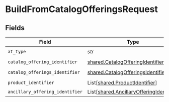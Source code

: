 # BuildFromCatalogOfferingsRequest


## Fields

| Field                                                                                          | Type                                                                                           | Required                                                                                       | Description                                                                                    | Example                                                                                        |
| ---------------------------------------------------------------------------------------------- | ---------------------------------------------------------------------------------------------- | ---------------------------------------------------------------------------------------------- | ---------------------------------------------------------------------------------------------- | ---------------------------------------------------------------------------------------------- |
| `at_type`                                                                                      | *str*                                                                                          | :heavy_check_mark:                                                                             | N/A                                                                                            | BuildFromCatalogOfferingsRequestAir                                                            |
| `catalog_offering_identifier`                                                                  | [shared.CatalogOfferingIdentifier](../../models/shared/catalogofferingidentifier.md)           | :heavy_check_mark:                                                                             | N/A                                                                                            |                                                                                                |
| `catalog_offerings_identifier`                                                                 | [shared.CatalogOfferingsIdentifier](../../models/shared/catalogofferingsidentifier.md)         | :heavy_check_mark:                                                                             | N/A                                                                                            |                                                                                                |
| `product_identifier`                                                                           | List[[shared.ProductIdentifier](../../models/shared/productidentifier.md)]                     | :heavy_check_mark:                                                                             | N/A                                                                                            | p1                                                                                             |
| `ancillary_offering_identifier`                                                                | List[[shared.AncillaryOfferingIdentifier](../../models/shared/ancillaryofferingidentifier.md)] | :heavy_minus_sign:                                                                             | N/A                                                                                            |                                                                                                |